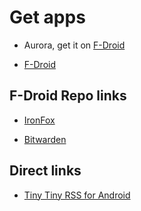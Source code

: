 # Get apps

- Aurora, get it on [F-Droid](https://f-droid.org/packages/com.aurora.store/)

- [F-Droid](https://f-droid.org)

## F-Droid Repo links

- [IronFox](fdroidrepos://fdroid.ironfoxoss.org/fdroid/repo?fingerprint=C5E291B5A571F9C8CD9A9799C2C94E02EC9703948893F2CA756D67B94204F904)

- [Bitwarden](fdroidrepos://mobileapp.bitwarden.com/fdroid/repo?fingerprint=BC54EA6FD1CD5175BCCCC47C561C5726E1C3ED7E686B6DB4B18BAC843A3EFE6C)

## Direct links

- [Tiny Tiny RSS for Android](https://gitlab.tt-rss.org/tt-rss/tt-rss-android/-/releases)
